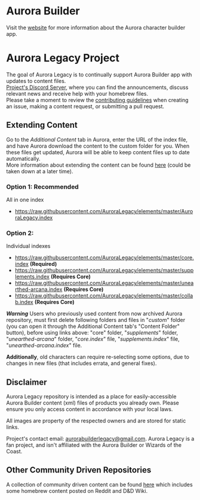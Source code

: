 # Aurora Builder
Visit the [website](http://www.aurorabuilder.com "Aurora Website") for more information about the Aurora character builder app.

# Aurora Legacy Project
The goal of Aurora Legacy is to continually support Aurora Builder app with updates to content files.  <br>
[Project's Discord Server](https://discord.gg/3n5uakXT2a "Project Discord Server"), where you can find the announcements, discuss relevant news and receive help with your homebrew files.  <br>
Please take a moment to review the [contributing guidelines](https://github.com/AuroraLegacy/elements/blob/master/.github/CONTRIBUTING.md) when creating an issue, making a content request, or submitting a pull request.

## Extending Content
Go to the _Additional Content_ tab in Aurora, enter the URL of the index file, and have Aurora download the content to the custom folder for you. When these files get updated, Aurora will be able to keep content files up to date automatically. <br>
More information about extending the content can be found [here](http://aurorabuilder.com/content/ "Additional Content") (could be taken down at a later time).

### Option 1: **Recommended**
All in one index
- https://raw.githubusercontent.com/AuroraLegacy/elements/master/AuroraLegacy.index

### Option 2:
Individual indexes
- https://raw.githubusercontent.com/AuroraLegacy/elements/master/core.index **(Required)**
- https://raw.githubusercontent.com/AuroraLegacy/elements/master/supplements.index **(Requires Core)**
- https://raw.githubusercontent.com/AuroraLegacy/elements/master/unearthed-arcana.index **(Requires Core)**
- https://raw.githubusercontent.com/AuroraLegacy/elements/master/collab.index **(Requires Core)**

_**Warning**_ Users who previously used content from now archived Aurora repository, must first delete following folders and files in "_custom_" folder (you can open it through the Additional Content tab's "Content Folder" button), before using links above: "core" folder, "_supplements_" folder, "_unearthed-arcana_" folder, "_core.index_" file, "_supplements.index_" file, "_unearthed-arcana.index_" file.

**Additionally**, old characters can require re-selecting some options, due to changes in new files (that includes errata, and general fixes).

## Disclaimer
Aurora Legacy repository is intended as a place for easily-accessible Aurora Builder content (xml) files of products you already own. Please ensure you only access content in accordance with your local laws.

All images are property of the respected owners and are stored for static links.

Project's contact email: aurorabuilderlegacy@gmail.com. Aurora Legacy is a fan project, and isn't affiliated with the Aurora Builder or Wizards of the Coast.

## Other Community Driven Repositories
A collection of community driven content can be found [here](https://github.com/community-elements "Community Elements") which includes some homebrew content posted on Reddit and D&D Wiki.